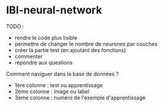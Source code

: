 # IBI-neural-network

TODO :
- rendre le code plus lisible
- permettre de changer le nombre de neurones par couches
- créer la partie test (en ajoutant des fonctions)
- commenter
- répondre aux questions

Comment naviguer dans la base de données ?
- 1ère colonne : test ou apprentissage
- 2ème colonne : image ou label
- 3ème colonne : numéro de l'exemple d'apprentissage
